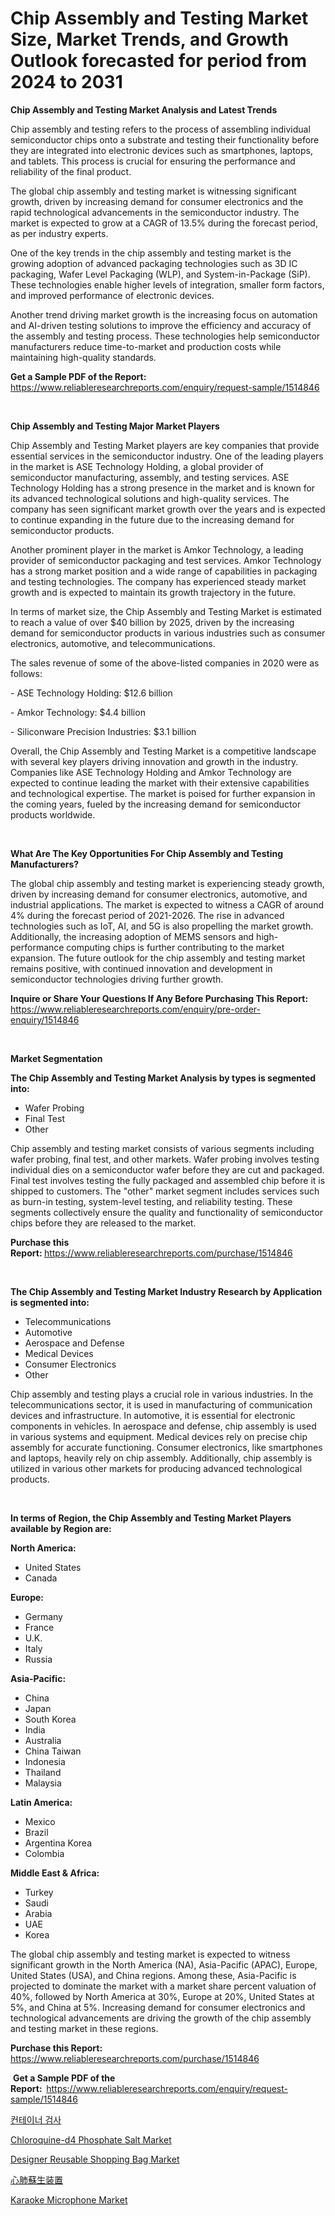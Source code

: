 <p><h1>Chip Assembly and Testing Market Size, Market Trends, and Growth Outlook forecasted for period from 2024 to 2031</h1></p><p><strong>Chip Assembly and Testing Market Analysis and Latest Trends</strong></p>
<p><p>Chip assembly and testing refers to the process of assembling individual semiconductor chips onto a substrate and testing their functionality before they are integrated into electronic devices such as smartphones, laptops, and tablets. This process is crucial for ensuring the performance and reliability of the final product.</p><p>The global chip assembly and testing market is witnessing significant growth, driven by increasing demand for consumer electronics and the rapid technological advancements in the semiconductor industry. The market is expected to grow at a CAGR of 13.5% during the forecast period, as per industry experts.</p><p>One of the key trends in the chip assembly and testing market is the growing adoption of advanced packaging technologies such as 3D IC packaging, Wafer Level Packaging (WLP), and System-in-Package (SiP). These technologies enable higher levels of integration, smaller form factors, and improved performance of electronic devices.</p><p>Another trend driving market growth is the increasing focus on automation and AI-driven testing solutions to improve the efficiency and accuracy of the assembly and testing process. These technologies help semiconductor manufacturers reduce time-to-market and production costs while maintaining high-quality standards.</p></p>
<p><strong>Get a Sample PDF of the Report:&nbsp;</strong> <a href="https://www.reliableresearchreports.com/enquiry/request-sample/1514846">https://www.reliableresearchreports.com/enquiry/request-sample/1514846</a></p>
<p>&nbsp;</p>
<p><strong>Chip Assembly and Testing Major Market Players</strong></p>
<p><p>Chip Assembly and Testing Market players are key companies that provide essential services in the semiconductor industry. One of the leading players in the market is ASE Technology Holding, a global provider of semiconductor manufacturing, assembly, and testing services. ASE Technology Holding has a strong presence in the market and is known for its advanced technological solutions and high-quality services. The company has seen significant market growth over the years and is expected to continue expanding in the future due to the increasing demand for semiconductor products.</p><p>Another prominent player in the market is Amkor Technology, a leading provider of semiconductor packaging and test services. Amkor Technology has a strong market position and a wide range of capabilities in packaging and testing technologies. The company has experienced steady market growth and is expected to maintain its growth trajectory in the future.</p><p>In terms of market size, the Chip Assembly and Testing Market is estimated to reach a value of over $40 billion by 2025, driven by the increasing demand for semiconductor products in various industries such as consumer electronics, automotive, and telecommunications.</p><p>The sales revenue of some of the above-listed companies in 2020 were as follows:</p><p>- ASE Technology Holding: $12.6 billion</p><p>- Amkor Technology: $4.4 billion</p><p>- Siliconware Precision Industries: $3.1 billion</p><p>Overall, the Chip Assembly and Testing Market is a competitive landscape with several key players driving innovation and growth in the industry. Companies like ASE Technology Holding and Amkor Technology are expected to continue leading the market with their extensive capabilities and technological expertise. The market is poised for further expansion in the coming years, fueled by the increasing demand for semiconductor products worldwide.</p></p>
<p>&nbsp;</p>
<p><strong>What Are The Key Opportunities For Chip Assembly and Testing Manufacturers?</strong></p>
<p><p>The global chip assembly and testing market is experiencing steady growth, driven by increasing demand for consumer electronics, automotive, and industrial applications. The market is expected to witness a CAGR of around 4% during the forecast period of 2021-2026. The rise in advanced technologies such as IoT, AI, and 5G is also propelling the market growth. Additionally, the increasing adoption of MEMS sensors and high-performance computing chips is further contributing to the market expansion. The future outlook for the chip assembly and testing market remains positive, with continued innovation and development in semiconductor technologies driving further growth.</p></p>
<p><strong>Inquire or Share Your Questions If Any Before Purchasing This Report:</strong> <a href="https://www.reliableresearchreports.com/enquiry/pre-order-enquiry/1514846">https://www.reliableresearchreports.com/enquiry/pre-order-enquiry/1514846</a></p>
<p>&nbsp;</p>
<p><strong>Market Segmentation</strong></p>
<p><strong>The Chip Assembly and Testing Market Analysis by types is segmented into:</strong></p>
<p><ul><li>Wafer Probing</li><li>Final Test</li><li>Other</li></ul></p>
<p><p>Chip assembly and testing market consists of various segments including wafer probing, final test, and other markets. Wafer probing involves testing individual dies on a semiconductor wafer before they are cut and packaged. Final test involves testing the fully packaged and assembled chip before it is shipped to customers. The "other" market segment includes services such as burn-in testing, system-level testing, and reliability testing. These segments collectively ensure the quality and functionality of semiconductor chips before they are released to the market.</p></p>
<p><strong>Purchase this Report:&nbsp;</strong><a href="https://www.reliableresearchreports.com/purchase/1514846">https://www.reliableresearchreports.com/purchase/1514846</a></p>
<p>&nbsp;</p>
<p><strong>The Chip Assembly and Testing Market Industry Research by Application is segmented into:</strong></p>
<p><ul><li>Telecommunications</li><li>Automotive</li><li>Aerospace and Defense</li><li>Medical Devices</li><li>Consumer Electronics</li><li>Other</li></ul></p>
<p><p>Chip assembly and testing plays a crucial role in various industries. In the telecommunications sector, it is used in manufacturing of communication devices and infrastructure. In automotive, it is essential for electronic components in vehicles. In aerospace and defense, chip assembly is used in various systems and equipment. Medical devices rely on precise chip assembly for accurate functioning. Consumer electronics, like smartphones and laptops, heavily rely on chip assembly. Additionally, chip assembly is utilized in various other markets for producing advanced technological products.</p></p>
<p>&nbsp;</p>
<p><strong>In terms of Region, the Chip Assembly and Testing Market Players available by Region are:</strong></p>
<p>
    <p> <strong> North America: </strong>
        <ul>
            <li>United States</li>
            <li>Canada</li>
        </ul>
        </p> 
    <p> <strong> Europe: </strong>
        <ul>
            <li>Germany</li>
            <li>France</li>
            <li>U.K.</li>
            <li>Italy</li>
            <li>Russia</li>
        </ul>
        </p> 
    <p> <strong> Asia-Pacific: </strong>
        <ul>
            <li>China</li>
            <li>Japan</li>
            <li>South Korea</li>
            <li>India</li>
            <li>Australia</li>
            <li>China Taiwan</li>
            <li>Indonesia</li>
            <li>Thailand</li>
            <li>Malaysia</li>
        </ul>
        </p> 
    <p> <strong> Latin America: </strong>
        <ul>
            <li>Mexico</li>
            <li>Brazil</li>
            <li>Argentina Korea</li>
            <li>Colombia</li>
        </ul>
        </p> 
    <p> <strong> Middle East & Africa: </strong>
        <ul>
            <li>Turkey</li>
            <li>Saudi</li>
            <li>Arabia</li>
            <li>UAE</li>
            <li>Korea</li>
        </ul>
    </p>
    </p>
<p><p>The global chip assembly and testing market is expected to witness significant growth in the North America (NA), Asia-Pacific (APAC), Europe, United States (USA), and China regions. Among these, Asia-Pacific is projected to dominate the market with a market share percent valuation of 40%, followed by North America at 30%, Europe at 20%, United States at 5%, and China at 5%. Increasing demand for consumer electronics and technological advancements are driving the growth of the chip assembly and testing market in these regions.</p></p>
<p><strong>Purchase this Report: </strong><a href="https://www.reliableresearchreports.com/purchase/1514846">https://www.reliableresearchreports.com/purchase/1514846</a></p>
<p>&nbsp;<strong>Get a Sample PDF of the Report:&nbsp;&nbsp;</strong><a href="https://www.reliableresearchreports.com/enquiry/request-sample/1514846">https://www.reliableresearchreports.com/enquiry/request-sample/1514846</a></p>
<p><strong></strong></p>
<p><p><a href="https://medium.com/@claytontoy67567/%EC%BB%A8%ED%85%8C%EC%9D%B4%EB%84%88-%EA%B2%80%EC%82%AC-%EC%8B%9C%EC%9E%A5-%EA%B2%BD%EC%9F%81-%EB%B6%84%EC%84%9D-%EC%8B%9C%EC%9E%A5-%ED%8A%B8%EB%A0%8C%EB%93%9C-%EB%B0%8F-2031%EB%85%84%EA%B9%8C%EC%A7%80%EC%9D%98-%EC%98%88%EC%B8%A1-f4eb4a0f6b80">컨테이너 검사</a></p><p><a href="https://rainy-horn-d69.notion.site/Chloroquine-d4-Phosphate-Salt-Market-Size-Market-Trends-and-Growth-Outlook-forecasted-for-period-f-727552b5731c4397895445018a8a578b">Chloroquine-d4 Phosphate Salt Market</a></p><p><a href="https://view.publitas.com/reportprime-1/decoding-the-designer-reusable-shopping-bag-market-a-deep-dive-into-the-latest-market-trends-market-segmentation-and-competitive-analysis/">Designer Reusable Shopping Bag Market</a></p><p><a href="https://medium.com/@pattisullivansparksltcr1lv/%E5%BF%83%E8%82%BA%E8%98%87%E7%94%9F%E5%99%A8%E5%B8%82%E5%A0%B4%E3%83%AC%E3%83%9D%E3%83%BC%E3%83%88%E3%81%AF-%E3%81%93%E3%81%AE%E5%B8%82%E5%A0%B4%E3%81%AE%E6%9C%80%E6%96%B0%E3%83%88%E3%83%AC%E3%83%B3%E3%83%89%E3%81%A8%E6%88%90%E9%95%B7%E6%A9%9F%E4%BC%9A%E3%82%92%E6%98%8E%E3%82%89%E3%81%8B%E3%81%AB%E3%81%97%E3%81%A6%E3%81%84%E3%81%BE%E3%81%99-79e3368e4616">心肺蘇生装置</a></p><p><a href="https://view.publitas.com/reportprime-1/karaoke-microphone-market-research-report-reveals-the-latest-trends-and-opportunities-of-this-market-for-period-from-2024-2031/">Karaoke Microphone Market</a></p></p>
